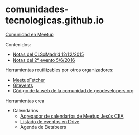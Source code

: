 # comunidades-tecnologicas.github.io

[Comunidad en Meetup](http://www.meetup.com/es/Comunidades-Tecnologicas-Madrid/)

Contenidos:
* [Notas del CLSxMadrid 12/12/2015](https://docs.google.com/document/d/1L8zO7aecPaZpIsrSbu86hnLhhzSRDOR-u34ncZCWboo/edit?usp=sharing)
* [Notas del 2º evento 5/6/2016](http://files.meetup.com/13550552/05-06-2014-Primer-encuentro-v2.0.txt)

Herramientas reutilizables por otros organizadores:
* [MeetupFetcher](https://github.com/ntkog/Meetup-fetcher)
* [Gitevents](https://github.com/gitevents/core)
* [Código de la web de la comunidad de geodevelopers.org](https://github.com/Geo-Developers/geo-developers-site)

Herramientas crea
* Calendarios
  * [Agregador de calendarios de Meetup Jesús CEA](http://calendario.es.python.org/fusion.ics)
  * [Listado de eventos en Drive](https://docs.google.com/spreadsheets/d/1d-eFcj_t_tJ0Mr5K_f3rJKkQckXSW1m6bUZBX6zcG0Y/edit?usp=drive_web)
  * Agenda de Betabeers

